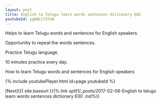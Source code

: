 ```yaml
---
layout: post
title: English to Telugu learn words sentences dictionary 665 
youtubeId: ygbWLI737a8
---
```

 
 
Helps to learn Telugu words and sentences for English speakers.

Opportunitiy to repeat the words sentences. 

Practice Telugu language. 
 
10 minutes practice every day. 
 
How to learn Telugu words and sentences for English speakers 
 
{% include youtubePlayer.html id=page.youtubeId %}
 
 
[Next]({{ site.baseurl }}{% link  split1/_posts/2017-02-08-English to telugu learn words sentences dictionary 630 .md%})
 
